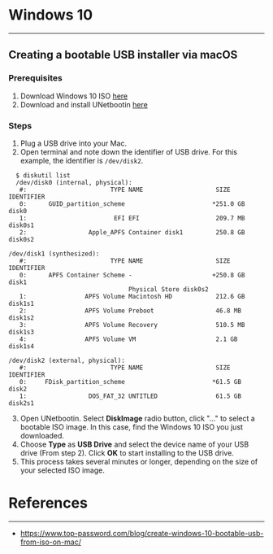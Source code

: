 # Windows 10
---

## Creating a bootable USB installer via macOS

### Prerequisites
1. Download Windows 10 ISO [here](https://www.microsoft.com/en-us/software-download/windows10ISO)
2. Download and install UNetbootin [here](https://unetbootin.github.io/)

### Steps
1. Plug a USB drive into your Mac.
2. Open terminal and note down the identifier of USB drive. For this example, the identifier is `/dev/disk2`.
```
  $ diskutil list
  /dev/disk0 (internal, physical):
   #:                       TYPE NAME                    SIZE       IDENTIFIER
   0:      GUID_partition_scheme                        *251.0 GB   disk0
   1:                        EFI EFI                     209.7 MB   disk0s1
   2:                 Apple_APFS Container disk1         250.8 GB   disk0s2

/dev/disk1 (synthesized):
   #:                       TYPE NAME                    SIZE       IDENTIFIER
   0:      APFS Container Scheme -                      +250.8 GB   disk1
                                 Physical Store disk0s2
   1:                APFS Volume Macintosh HD            212.6 GB   disk1s1
   2:                APFS Volume Preboot                 46.8 MB    disk1s2
   3:                APFS Volume Recovery                510.5 MB   disk1s3
   4:                APFS Volume VM                      2.1 GB     disk1s4

/dev/disk2 (external, physical):
   #:                       TYPE NAME                    SIZE       IDENTIFIER
   0:     FDisk_partition_scheme                        *61.5 GB    disk2
   1:                 DOS_FAT_32 UNTITLED                61.5 GB    disk2s1
```
3. Open UNetbootin. Select **DiskImage** radio button, click "..." to select a bootable ISO image. In this case, find the Windows 10 ISO you just downloaded.
4. Choose **Type** as **USB Drive** and select the device name of your USB drive (From step 2). Click **OK** to start installing to the USB drive.
5. This process takes several minutes or longer, depending on the size of your selected ISO image.

# References
---
* https://www.top-password.com/blog/create-windows-10-bootable-usb-from-iso-on-mac/